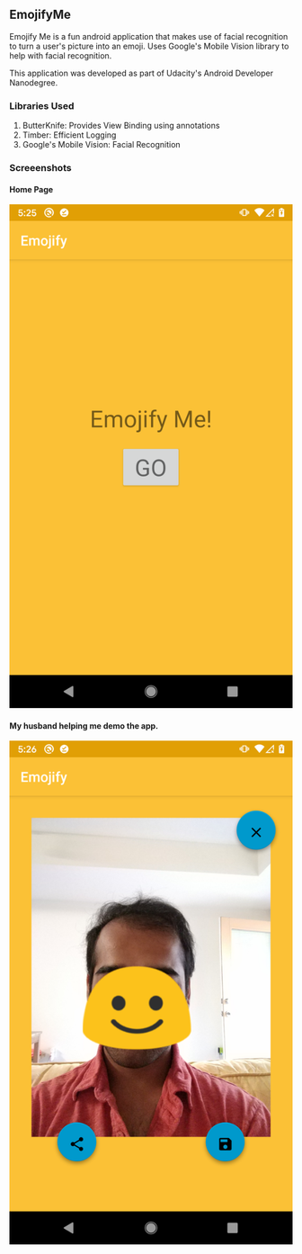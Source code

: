 ## EmojifyMe

Emojify Me is a fun android application that makes use of facial recognition to turn a user's picture into an emoji. 
Uses Google's Mobile Vision library to help with facial recognition. 

This application was developed as part of Udacity's Android Developer Nanodegree.

### Libraries Used
1. ButterKnife: Provides View Binding using annotations
2. Timber: Efficient Logging
3. Google's Mobile Vision: Facial Recognition

### Screeenshots
#### Home Page
![](./HomeScreenshot.png)

#### My husband helping me demo the app.
![](./EmojiScreenshot.png)
